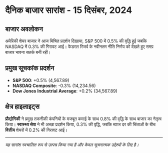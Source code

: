 # दैनिक बाजार सारांश - 15 दिसंबर, 2024

## बाजार अवलोकन
अमेरिकी शेयर बाजार ने आज मिश्रित प्रदर्शन दिखाया, S&P 500 में 0.5% की वृद्धि हुई जबकि NASDAQ में 0.3% की गिरावट आई। फेडरल रिजर्व के नवीनतम नीति निर्णय को देखते हुए समग्र बाजार भावना सतर्क बनी रही।

## प्रमुख सूचकांक प्रदर्शन
- **S&P 500**: +0.5% (4,567.89)
- **NASDAQ Composite**: -0.3% (14,234.56)
- **Dow Jones Industrial Average**: +0.2% (34,567.89)

## क्षेत्र हाइलाइट्स
**प्रौद्योगिकी** ने प्रमुख तकनीकी कंपनियों के मजबूत कमाई के साथ 0.8% की वृद्धि के साथ बाजार का नेतृत्व किया। **स्वास्थ्य सेवा** ने भी अच्छा प्रदर्शन किया, 0.3% की वृद्धि, जबकि ब्याज दर की चिंताओं के बीच **वित्तीय** शेयरों में 0.2% की गिरावट आई।

---
*यह सारांश स्वचालित रूप से उत्पन्न किया गया है और केवल सूचनात्मक उद्देश्यों के लिए है।*